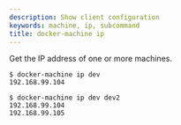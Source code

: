 ```yaml
---
description: Show client configuration
keywords: machine, ip, subcommand
title: docker-machine ip
---
```

Get the IP address of one or more machines.

```none
$ docker-machine ip dev
192.168.99.104

$ docker-machine ip dev dev2
192.168.99.104
192.168.99.105
```
